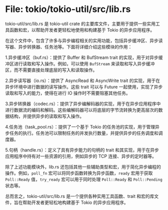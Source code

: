 # File: tokio/tokio-util/src/lib.rs

tokio-util/src/lib.rs 是 tokio-util crate 的主要库文件，主要用于提供一些实用工具函数和宏，以帮助开发者更轻松地使用和构建基于 Tokio 的异步应用程序。

在这个文件中，包含了许多与异步编程相关的实用功能，包括异步缓冲区、异步读写器、异步转换器、任务池等。下面将详细介绍这些模块的作用：

1.异步缓冲区（buf.rs）：提供了 Buffer 和 BufStream trait 的实现，用于对异步缓冲区进行读取和写入操作。例如，可以使用 `BufStream` 来读取和写入异步缓冲区，而不需要直接处理底层的写入和读取操作。

2.异步读写器（io.rs）：提供了 AsyncRead 和 AsyncWrite trait 的实现，用于在异步环境中进行数据的读写操作。这些 trait 可以与 Future 一起使用，实现了异步读取和写入的能力，使得在进行 IO 操作时不需要阻塞其他任务。

3.异步转换器（codec.rs）：提供了异步编解码器的实现，用于在异步应用程序中进行数据流的编码和解码。这些编解码器可以将底层的字节流转换为更高层次的数据结构，并提供异步的读取和写入操作。

4.任务池（task_pool.rs）：提供了一个基于 Tokio 的任务池的实现，用于管理异步任务的执行。任务池可以限制任务的并发执行数量，并提供异步的任务调度和调度器。

5.句柄（handle.rs）：定义了具有异步能力的句柄的 trait 和其实现，用于在异步应用程序中持有对一些资源的引用，例如异步的 TCP 连接、异步的定时器等。

除了上述功能模块外，lib.rs 还包括其他一些辅助类型和宏，用于简化异步编程的操作。例如，`poll_fn` 宏可以将同步函数转换为异步函数，`ready` 宏用于获取 `Poll::Ready` 值，`try_ready` 宏可以用于同时处理 `Poll::Ready` 和 `Poll::Pending` 状态等。

总而言之，tokio-util/src/lib.rs 是一个提供各种实用工具函数、trait 和宏的库文件，旨在帮助开发者更轻松地构建基于 Tokio 的异步应用程序。

